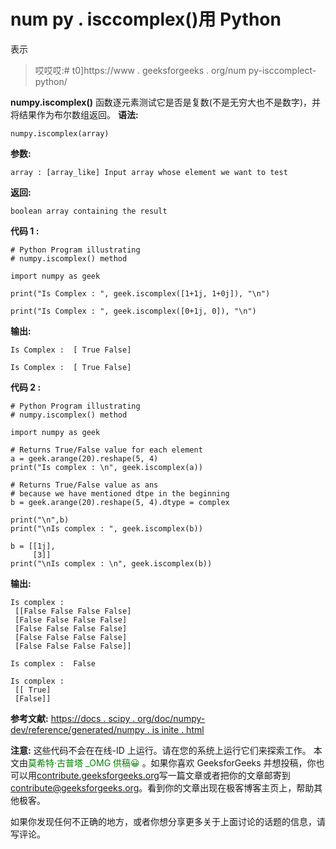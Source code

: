 # num py . isccomplex()用 Python

表示

> 哎哎哎:# t0]https://www . geeksforgeeks . org/num py-isccomplect-python/

**numpy.iscomplex()** 函数逐元素测试它是否是复数(不是无穷大也不是数字)，并将结果作为布尔数组返回。
**语法:**

```
numpy.iscomplex(array)
```

**参数:**

```
array : [array_like] Input array whose element we want to test

```

**返回:**

```
boolean array containing the result

```

**代码 1 :**

```
# Python Program illustrating
# numpy.iscomplex() method

import numpy as geek 

print("Is Complex : ", geek.iscomplex([1+1j, 1+0j]), "\n")

print("Is Complex : ", geek.iscomplex([0+1j, 0]), "\n")
```

**输出:**

```
Is Complex :  [ True False] 

Is Complex :  [ True False] 

```

**代码 2 :**

```
# Python Program illustrating
# numpy.iscomplex() method

import numpy as geek 

# Returns True/False value for each element 
a = geek.arange(20).reshape(5, 4)
print("Is complex : \n", geek.iscomplex(a))

# Returns True/False value as ans 
# because we have mentioned dtpe in the beginning
b = geek.arange(20).reshape(5, 4).dtype = complex

print("\n",b)
print("\nIs complex : ", geek.iscomplex(b))

b = [[1j], 
     [3]]
print("\nIs complex : \n", geek.iscomplex(b))
```

**输出:**

```
Is complex : 
 [[False False False False]
 [False False False False]
 [False False False False]
 [False False False False]
 [False False False False]]

Is complex :  False

Is complex : 
 [[ True]
 [False]]

```

**参考文献:**
[https://docs . scipy . org/doc/numpy-dev/reference/generated/numpy . is inite . html](https://docs.scipy.org/doc/numpy-dev/reference/generated/numpy.isfinite.html)

**注意:**
这些代码不会在在线-ID 上运行。请在您的系统上运行它们来探索工作。
本文由<font color="green">莫希特·古普塔 _OMG 供稿😀</font> 。如果你喜欢 GeeksforGeeks 并想投稿，你也可以用[contribute.geeksforgeeks.org](http://www.contribute.geeksforgeeks.org)写一篇文章或者把你的文章邮寄到 contribute@geeksforgeeks.org。看到你的文章出现在极客博客主页上，帮助其他极客。

如果你发现任何不正确的地方，或者你想分享更多关于上面讨论的话题的信息，请写评论。